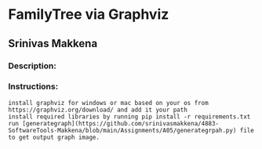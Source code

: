 # FamilyTree via Graphviz
## Srinivas Makkena

### Description: 

### Instructions:
    install graphviz for windows or mac based on your os from https://graphviz.org/download/ and add it your path
    install required libraries by running pip install -r requirements.txt
    run [generategraph](https://github.com/srinivasmakkena/4883-SoftwareTools-Makkena/blob/main/Assignments/A05/generategrpah.py) file to get output graph image.


